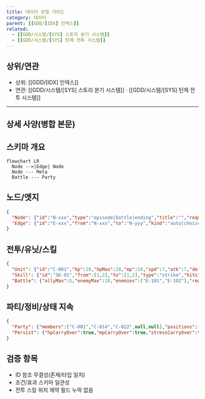 ```yaml
---
title: 데이터 모델 가이드
category: 데이터
parent: [[GDD/[IDX] 인덱스]]
related:
  - [[GDD/시스템/[SYS] 스토리 분기 시스템]]
  - [[GDD/시스템/[SYS] 턴제 전투 시스템]]
---
```


## 상위/연관
- 상위: [[GDD/[IDX] 인덱스]]  
- 연관: [[GDD/시스템/[SYS] 스토리 분기 시스템]] · [[GDD/시스템/[SYS] 턴제 전투 시스템]]

---

## 상세 사양(병합 본문)

## 스키마 개요
```mermaid
flowchart LR
  Node -->|Edge| Node
  Node --- Meta
  Battle --- Party
```

## 노드/엣지
```json
{
  "Node": {"id":"N-xxx","type":"episode|battle|ending","title":"","requirements":[],"onEnter":[],"onExit":[]},
  "Edge": {"id":"E-xxx","from":"N-xxx","to":"N-yyy","kind":"auto|choice|prob","label":"","conditions":[],"effects":[],"priority":0}
}
```

## 전투/유닛/스킬
```json
{
  "Unit": {"id":"C-001","hp":28,"hpMax":28,"mp":10,"spd":7,"atk":7,"def":2,"position":2,"skills":["SK-01","SK-03"]},
  "Skill": {"id":"SK-01","from":[1,2],"to":[1,2],"type":"strike","hits":1,"acc":0.9,"coeff":1.0},
  "Battle": {"allyMax":5,"enemyMax":10,"enemies":["E-101","E-102"],"reward":["gold"],"seed":12345}
}
```

## 파티/정비/상태 지속
```json
{
  "Party": {"members":["C-001","C-014","C-022",null,null],"positions":{"C-001":1},"consumables":["응급약"]},
  "Persist": {"hpCarryOver":true,"mpCarryOver":true,"stressCarryOver":true,"injuries":[],"campHealing":{},"cityHealing":{}}
}
```

## 검증 항목
- ID 참조 무결성(존재/타입 일치)  
- 조건/효과 스키마 일관성  
- 전투 스킬 위치 제약 필드 누락 없음
